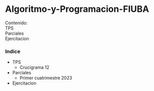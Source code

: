 # Algoritmo-y-Programacion-FIUBA
Contenido:
<br>
TPS<br>Parciales<br>Ejercitacion
<br>
### Indice
  * TPS
    + Crucigrama 12
  * Parciales
    + Primer cuatrimestre 2023
  * Ejercitacion